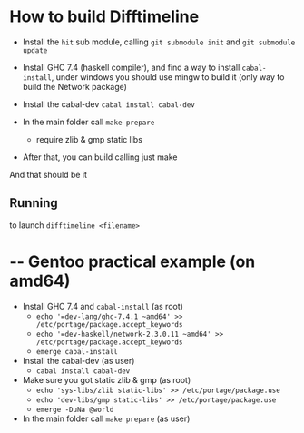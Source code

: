 How to build Difftimeline
===========================
 * Install the `hit` sub module, calling 
   `git submodule init` and `git submodule update`
 * Install GHC 7.4 (haskell compiler), and find
   a way to install `cabal-install`, under windows
   you should use mingw to build it (only way to 
   build the Network package)

 * Install the cabal-dev `cabal install cabal-dev`
 * In the main folder call `make prepare`
   * require zlib & gmp static libs 
 * After that, you can build calling just make

And that should be it

Running
-------
to launch `difftimeline <filename>`

--
Gentoo practical example (on amd64)
========================
* Install GHC 7.4 and `cabal-install` (as root)
   * `echo '=dev-lang/ghc-7.4.1 ~amd64' >> /etc/portage/package.accept_keywords`
   * `echo '=dev-haskell/network-2.3.0.11 ~amd64' >> /etc/portage/package.accept_keywords`
   * `emerge cabal-install`
* Install the cabal-dev (as user)
   * `cabal install cabal-dev`
* Make sure you got static zlib & gmp (as root)
   * `echo 'sys-libs/zlib static-libs' >> /etc/portage/package.use`
   * `echo 'dev-libs/gmp static-libs' >> /etc/portage/package.use`
   * `emerge -DuNa @world`
* In the main folder call `make prepare` (as user)